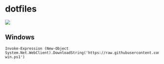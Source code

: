 # dotfiles

![](https://github.com/lumakernel/dotfiles/workflows/GitHub%20Actions%20CI/badge.svg)

## Windows

```shell
Invoke-Expression (New-Object System.Net.WebClient).DownloadString('https://raw.githubusercontent.com/LumaKernel/dotfiles/master/install-win.ps1')
```



